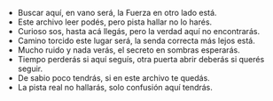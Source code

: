 
- Buscar aquí, en vano será, la Fuerza en otro lado está.
- Este archivo leer podés, pero pista hallar no lo harés.
- Curioso sos, hasta acá llegás, pero la verdad aquí no encontrarás.
- Camino torcido este lugar será, la senda correcta más lejos está.
- Mucho ruido y nada verás, el secreto en sombras esperarás.
- Tiempo perderás si aquí seguís, otra puerta abrir deberás si querés seguir.
- De sabio poco tendrás, si en este archivo te quedás.
- La pista real no hallarás, solo confusión aquí tendrás.
